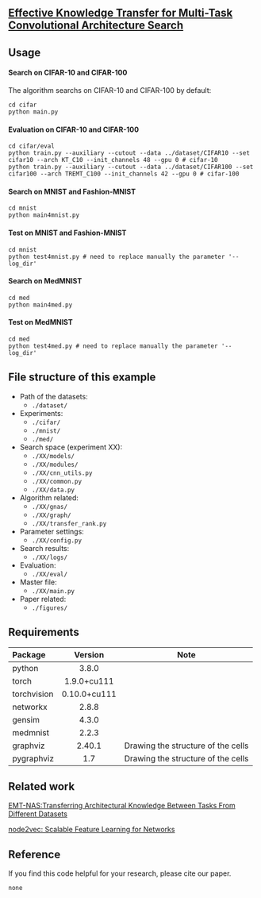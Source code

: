 ## [Effective Knowledge Transfer for Multi-Task Convolutional Architecture Search](http://none)

## Usage

#### Search on CIFAR-10 and CIFAR-100
The algorithm searchs on CIFAR-10 and CIFAR-100 by default:
```
cd cifar
python main.py 
```

#### Evaluation on CIFAR-10 and CIFAR-100
```
cd cifar/eval
python train.py --auxiliary --cutout --data ../dataset/CIFAR10 --set cifar10 --arch KT_C10 --init_channels 48 --gpu 0 # cifar-10
python train.py --auxiliary --cutout --data ../dataset/CIFAR100 --set cifar100 --arch TREMT_C100 --init_channels 42 --gpu 0 # cifar-100
```

#### Search on MNIST and Fashion-MNIST
```
cd mnist
python main4mnist.py 
```

#### Test on MNIST and Fashion-MNIST
```
cd mnist
python test4mnist.py # need to replace manually the parameter '--log_dir'
```

#### Search on MedMNIST
```
cd med
python main4med.py 
```

#### Test on MedMNIST
```
cd med
python test4med.py # need to replace manually the parameter '--log_dir'
```

## File structure of this example
+ Path of the datasets:
  - `./dataset/`
+ Experiments:
  - `./cifar/`
  - `./mnist/`
  - `./med/`
+ Search space (experiment XX):
  - `./XX/models/`
  - `./XX/modules/`
  - `./XX/cnn_utils.py`
  - `./XX/common.py`
  - `./XX/data.py`
+ Algorithm related:
  - `./XX/gnas/`
  - `./XX/graph/`
  - `./XX/transfer_rank.py`
+ Parameter settings:
  - `./XX/config.py`
+ Search results:
  - `./XX/logs/`
+ Evaluation:
  - `./XX/eval/`
+ Master file:
  - `./XX/main.py`
+ Paper related:
  - `./figures/`
 
## Requirements
| Package   | Version  |  Note|
| :------------- | :----------: | :----------: | 
| python |   3.8.0   | 
| torch |   1.9.0+cu111   | 
| torchvision  |    0.10.0+cu111     |
| networkx | 2.8.8 |
| gensim | 4.3.0 |  
| medmnist |   2.2.3   | 
| graphviz   | 2.40.1 | Drawing the structure of the cells |
| pygraphviz | 1.7 | Drawing the structure of the cells |



## Related work

[EMT-NAS:Transferring Architectural Knowledge Between Tasks From Different Datasets](https://github.com/PengLiao12/EMT-NAS)

[node2vec: Scalable Feature Learning for Networks](https://github.com/aditya-grover/node2vec)


## Reference
If you find this code helpful for your research, please cite our paper.
```
none
```
